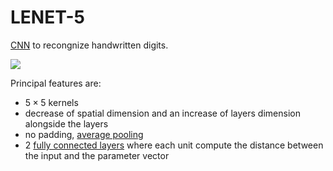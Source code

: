 # LENET-5

[CNN](CONVOLUTIONAL_NEURAL_NETWORKS.md) to recongnize handwritten digits.

![](Pasted%20image%2020241001101124.png)

Principal features are:

- $5\times 5$ kernels
- decrease of spatial dimension and an increase of layers dimension alongside the layers
- no padding, [average pooling](CONVOLUTIONAL_NEURAL_NETWORKS.md#POOLING%20LAYERS) 
- 2 [fully connected layers](DEEP_LEARNING_AND_NEURAL_NETWORKS.md#FULLY%20CONNECTED%20LAYERS) where each unit compute the distance between the input and the parameter vector